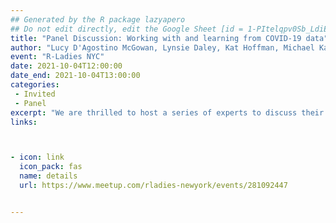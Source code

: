 ```yaml
---
## Generated by the R package lazyapero
## Do not edit directly, edit the Google Sheet [id = 1-PItelqpv0Sb_LdiEDqb8O3D_Roii5nVTL07IRVbRtA]
title: "Panel Discussion: Working with and learning from COVID-19 data"
author: "Lucy D'Agostino McGowan, Lynsie Daley, Kat Hoffman, Michael Kane"
event: "R-Ladies NYC"
date: 2021-10-04T12:00:00
date_end: 2021-10-04T13:00:00
categories:
 - Invited
 - Panel
excerpt: "We are thrilled to host a series of experts to discuss their experiences working with different types of COVID-19 data, insights they've gleaned, and challenges they've encountered with these complex and rapidly evolving data."
links:



- icon: link
  icon_pack: fas
  name: details
  url: https://www.meetup.com/rladies-newyork/events/281092447


---
```

